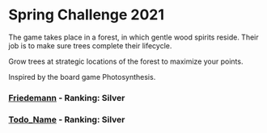 # Spring Challenge 2021
The game takes place in a forest, in which gentle wood spirits reside. Their job is to make sure trees complete their lifecycle.

Grow trees at strategic locations of the forest to maximize your points.

Inspired by the board game Photosynthesis.

### [Friedemann](https://www.codingame.com/profile/f42986433455cf59daf1ef287ae034569603724) - Ranking: Silver
### [Todo_Name](https://www.codingame.com/profile/49c3d3726420e8345dad19a2999071019261134) - Ranking: Silver
